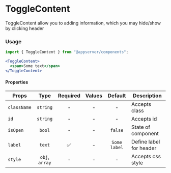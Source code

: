 # ToggleContent

ToggleContent allow you to adding information, which you may hide/show by clicking header

### Usage

```js
import { ToggleContent } from "@appserver/components";
```

```jsx
<ToggleContent>
  <span>Some text</span>
</ToggleContent>
```

#### Properties

| Props       |      Type      | Required | Values |   Default    | Description             |
| ----------- | :------------: | :------: | :----: | :----------: | ----------------------- |
| `className` |    `string`    |    -     |   -    |      -       | Accepts class           |
| `id`        |    `string`    |    -     |   -    |      -       | Accepts id              |
| `isOpen`    |     `bool`     |    -     |   -    |   `false`    | State of component      |
| `label`     |     `text`     |    ✅    |   -    | `Some label` | Define label for header |
| `style`     | `obj`, `array` |    -     |   -    |      -       | Accepts css style       |
